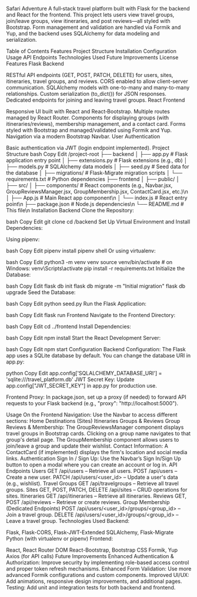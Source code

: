 Safari Adventure
A full‑stack travel platform built with Flask for the backend and React for the frontend. This project lets users view travel groups, join/leave groups, view itineraries, and post reviews—all styled with Bootstrap. Form management and validation are handled via Formik and Yup, and the backend uses SQLAlchemy for data modeling and serialization.

Table of Contents
Features
Project Structure
Installation
Configuration
Usage
API Endpoints
Technologies Used
Future Improvements
License
Features
Flask Backend

RESTful API endpoints (GET, POST, PATCH, DELETE) for users, sites, itineraries, travel groups, and reviews.
CORS enabled to allow client-server communication.
SQLAlchemy models with one-to-many and many-to-many relationships.
Custom serialization (to_dict()) for JSON responses.
Dedicated endpoints for joining and leaving travel groups.
React Frontend

Responsive UI built with React and React‑Bootstrap.
Multiple routes managed by React Router.
Components for displaying groups (with itineraries/reviews), membership management, and a contact card.
Forms styled with Bootstrap and managed/validated using Formik and Yup.
Navigation via a modern Bootstrap Navbar.
User Authentication

Basic authentication via JWT (login endpoint implemented).
Project Structure
bash
Copy
Edit
/project-root
  ├── backend
  │    ├── app.py               # Flask application entry point
  │    ├── extensions.py        # Flask extensions (e.g., db)
  │    ├── models.py            # SQLAlchemy data models
  │    ├── seed.py              # Seed data for the database
  │    ├── migrations/          # Flask-Migrate migration scripts
  │    └── requirements.txt     # Python dependencies
  ├── frontend
  │    ├── public/
  │    ├── src/
  │         ├── components/     # React components (e.g., Navbar.jsx, GroupReviewsManager.jsx, GroupMembership.jsx, ContactCard.jsx, etc.)\n  │         ├── App.js        # Main React app component\n  │         └── index.js      # React entry point\n  ├── package.json           # Node.js dependencies\n  └── README.md              # This file\n
Installation
Backend
Clone the Repository:

bash
Copy
Edit
git clone <repository-url>
cd <repository-directory>/backend
Set Up Virtual Environment and Install Dependencies:

Using pipenv:

bash
Copy
Edit
pipenv install
pipenv shell
Or using virtualenv:

bash
Copy
Edit
python3 -m venv venv
source venv/bin/activate  # on Windows: venv\Scripts\activate
pip install -r requirements.txt
Initialize the Database:

bash
Copy
Edit
flask db init
flask db migrate -m "Initial migration"
flask db upgrade
Seed the Database:

bash
Copy
Edit
python seed.py
Run the Flask Application:

bash
Copy
Edit
flask run
Frontend
Navigate to the Frontend Directory:

bash
Copy
Edit
cd ../frontend
Install Dependencies:

bash
Copy
Edit
npm install
Start the React Development Server:

bash
Copy
Edit
npm start
Configuration
Backend Configuration:
The Flask app uses a SQLite database by default. You can change the database URI in app.py:

python
Copy
Edit
app.config['SQLALCHEMY_DATABASE_URI'] = 'sqlite:///travel_platform.db'
JWT Secret Key:
Update app.config["JWT_SECRET_KEY"] in app.py for production use.

Frontend Proxy:
In package.json, set up a proxy (if needed) to forward API requests to your Flask backend (e.g., "proxy": "http://localhost:5000").

Usage
On the Frontend
Navigation:
Use the Navbar to access different sections:
Home
Destinations (Sites)
Itineraries
Groups & Reviews
Group Reviews & Membership:
The GroupReviewsManager component displays travel groups in Bootstrap cards.
Clicking on a group name navigates to that group's detail page.
The GroupMembership component allows users to join/leave a group and update their wishlist.
Contact Information:
A ContactCard (if implemented) displays the firm's location and social media links.
Authentication
Sign In / Sign Up:
Use the Navbar’s Sign In/Sign Up button to open a modal where you can create an account or log in.
API Endpoints
Users
GET /api/users – Retrieve all users.
POST /api/users – Create a new user.
PATCH /api/users/<user_id> – Update a user's data (e.g., wishlist).
Travel Groups
GET /api/travelgroups – Retrieve all travel groups.
Sites
GET, POST, PATCH, DELETE /api/sites – CRUD operations for sites.
Itineraries
GET /api/itineraries – Retrieve all itineraries.
Reviews
GET, POST /api/reviews – Retrieve or create reviews.
Group Membership (Dedicated Endpoints)
POST /api/users/<user_id>/groups/<group_id> – Join a travel group.
DELETE /api/users/<user_id>/groups/<group_id> – Leave a travel group.
Technologies Used
Backend:

Flask, Flask-CORS, Flask-JWT-Extended
SQLAlchemy, Flask-Migrate
Python (with virtualenv or pipenv)
Frontend:

React, React Router DOM
React-Bootstrap, Bootstrap CSS
Formik, Yup
Axios (for API calls)
Future Improvements
Enhanced Authentication & Authorization:
Improve security by implementing role-based access control and proper token refresh mechanisms.
Enhanced Form Validation:
Use more advanced Formik configurations and custom components.
Improved UI/UX:
Add animations, responsive design improvements, and additional pages.
Testing:
Add unit and integration tests for both backend and frontend.
